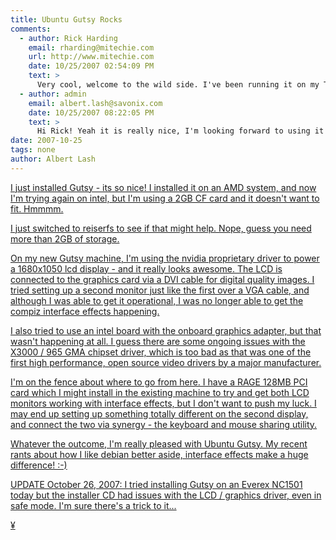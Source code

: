 ```yaml
---
title: Ubuntu Gutsy Rocks
comments:
  - author: Rick Harding
    email: rharding@mitechie.com
    url: http://www.mitechie.com
    date: 10/25/2007 02:54:09 PM
    text: >
      Very cool, welcome to the wild side. I've been running it on my T61 for a while and love it.
  - author: admin
    email: albert.lash@savonix.com
    date: 10/25/2007 08:22:05 PM
    text: >
      Hi Rick! Yeah it is really nice, I'm looking forward to using it everyday!
date: 2007-10-25
tags: none
author: Albert Lash
---
```

<a href="http://www.docunext.com/blog/2007/10/25/ubuntu-gutsy/">

I just installed Gutsy - its so nice! I installed it on an AMD system, and now I'm trying again on intel, but I'm using a 2GB CF card and it doesn't want to fit. Hmmmm.

I just switched to reiserfs to see if that might help. Nope, guess you need more than 2GB of storage.

On my new Gutsy machine, I'm using the nvidia proprietary driver to power a 1680x1050 lcd display - and it really looks awesome. The LCD is connected to the graphics card via a DVI cable for digital quality images. I tried setting up a second monitor just like the first over a VGA cable, and although I was able to get it operational, I was no longer able to get the compiz interface effects happening.

I also tried to use an intel board with the onboard graphics adapter, but that wasn't happening at all. I guess there are some ongoing issues with the X3000 / 965 GMA chipset driver, which is too bad as that was one of the first high performance, open source video drivers by a major manufacturer.

I'm on the fence about where to go from here. I have a RAGE 128MB PCI card which I might install in the existing machine to try and get both LCD monitors working with interface effects, but I don't want to push my luck. I may end up setting up something totally different on the second display, and connect the two via synergy - the keyboard and mouse sharing utility.

Whatever the outcome, I'm really pleased with Ubuntu Gutsy. My recent rants about how I like debian better aside, interface effects make a huge difference! :-)

UPDATE October 26, 2007: I tried installing Gutsy on an Everex NC1501 today but the installer CD had issues with the LCD / graphics driver, even in safe mode. I'm sure there's a trick to it...

¥

